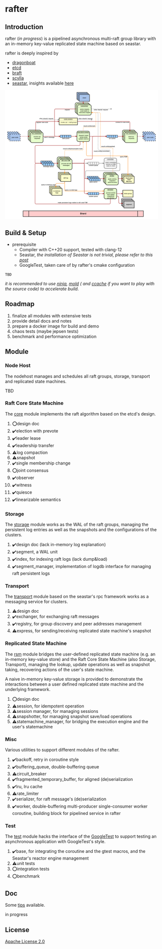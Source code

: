 # rafter

## Introduction

rafter (*in progress*) is a pipelined asynchronous multi-raft group library with an in-memory key-value replicated state
machine based on seastar.

rafter is deeply inspired by

- [dragonboat](https://github.com/lni/dragonboat)
- [etcd](https://github.com/etcd-io/etcd)
- [braft](https://github.com/baidu/braft)
- [scylla](https://github.com/scylladb/scylla)
- [seastar](https://github.com/scylladb/seastar), insights
  available [here](https://github.com/JasonYuchen/notes/tree/master/seastar)

![rafter](rafter.drawio.png)

## Build & Setup

- prerequisite
    - Compiler with C++20 support, tested with clang-12
    - Seastar, *the installation of Seastar is not trivial, please refer to
      this [post](https://github.com/JasonYuchen/notes/blob/master/seastar/Setup.md)*
    - GoogleTest, taken care of by rafter's cmake configuration

```shell
TBD
```

*it is recommended to use [ninja](https://github.com/ninja-build/ninja), [mold](https://github.com/rui314/mold) (
and [ccache](https://github.com/ccache/ccache) if you want to play with the source code) to accelerate build.*

## Roadmap

1. finalize all modules with extensive tests
2. provide detail docs and notes
3. prepare a docker image for build and demo
4. chaos tests (maybe jepsen tests)
5. benchmark and performance optimization

## Module

### Node Host

The nodehost manages and schedules all raft groups, storage, transport and replicated state machines.

TBD

### Raft Core State Machine

The [core](core/README.md) module implements the raft algorithm based on the etcd's design.

1. ⭕design doc
2. ✔️election with prevote
3. ✔️leader lease
4. ✔️leadership transfer
5. ⚠️log compaction
6. ⚠️snapshot
7. ✔️single membership change
8. ⭕joint consensus
9. ✔️observer
10. ✔️witness
11. ✔️quiesce
12. ✔️linearizable semantics

### Storage

The [storage](storage/README.md) module works as the WAL of the raft groups, managing the persistent log entries as well
as the snapshots and the configurations of the clusters.

1. ✔️design doc (lack in-memory log explanation)
2. ✔️segment, a WAL unit
3. ✔️index, for indexing raft logs (lack dump&load)
4. ✔️segment_manager, implementation of logdb interface for managing raft persistent logs

### Transport

The [transport](transport/README.md) module based on the seastar's rpc framework works as a messaging service for
clusters.

1. ⚠️design doc
2. ✔️exchanger, for exchanging raft messages
3. ✔️registry, for group discovery and peer addresses management
4. ⚠️express, for sending/receiving replicated state machine's snapshot

### Replicated State Machine

The [rsm](rsm/README.md) module bridges the user-defined replicated state machine (e.g. an in-memory key-value
store) and the Raft Core State Machine (also Storage, Transport), managing the lookup, update operations as well as
snapshot taking, recovering actions of the user's state machine.

A naive in-memory key-value storage is provided to demonstrate the interactions between a user
defined replicated state machine and the underlying framework.

1. ⭕design doc
2. ⚠️session, for idempotent operation
3. ⚠️session manager, for managing sessions
4. ⚠️snapshotter, for managing snapshot save/load operations
5. ⚠️statemachine_manager, for bridging the execution engine and the user's statemachine

### Misc

Various utilities to support different modules of the rafter.

1. ✔️backoff, retry in coroutine style
2. ✔️buffering_queue, double-buffering queue
3. ⚠️circuit_breaker
4. ✔️fragmented_temporary_buffer, for aligned (de)serialization
5. ✔️lru, lru cache
6. ⚠️rate_limiter
7. ✔️serializer, for raft message's (de)serialization
8. ✔️worker, double-buffering multi-producer single-consumer worker coroutine, building block for pipelined service in
   rafter

### Test

The [test](test/README.md) module hacks the interface of the [GoogleTest](https://github.com/google/googletest) to
support testing an asynchronous application with GoogleTest's style.

1. ✔️base, for integrating the coroutine and the gtest macros, and the Seastar's reactor engine management
2. ⚠️unit tests
3. ⭕integration tests
4. ⭕benchmark

## Doc

Some [tips](doc/tips.md) available.

in progress

## License

[Apache License 2.0](LICENSE)
